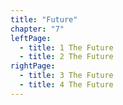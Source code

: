 ```yaml
---
title: "Future"
chapter: "7"
leftPage:
  - title: 1 The Future
  - title: 2 The Future
rightPage:
  - title: 3 The Future
  - title: 4 The Future
---
```

